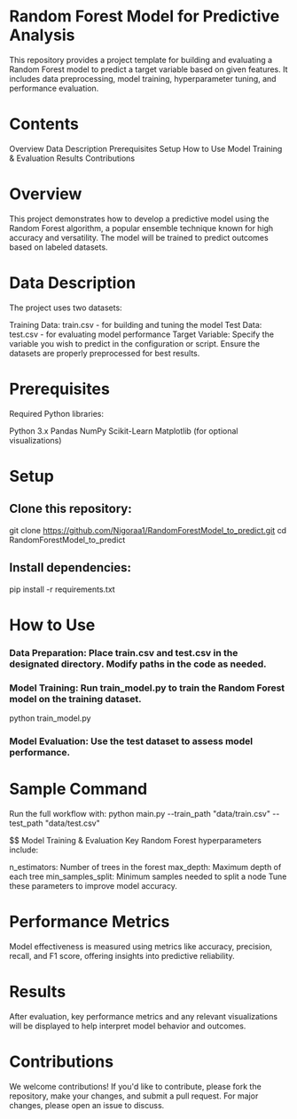 # Random Forest Model for Predictive Analysis
This repository provides a project template for building and evaluating a Random Forest model to predict a target variable based on given features. It includes data preprocessing, model training, hyperparameter tuning, and performance evaluation.

# Contents
Overview
Data Description
Prerequisites
Setup
How to Use
Model Training & Evaluation
Results
Contributions

# Overview
This project demonstrates how to develop a predictive model using the Random Forest algorithm, a popular ensemble technique known for high accuracy and versatility. The model will be trained to predict outcomes based on labeled datasets.

# Data Description
The project uses two datasets:

Training Data: train.csv - for building and tuning the model
Test Data: test.csv - for evaluating model performance
Target Variable: Specify the variable you wish to predict in the configuration or script. Ensure the datasets are properly preprocessed for best results.

# Prerequisites
Required Python libraries:


Python 3.x
Pandas
NumPy
Scikit-Learn
Matplotlib (for optional visualizations)

# Setup
## Clone this repository:
git clone https://github.com/Nigoraa1/RandomForestModel_to_predict.git
cd RandomForestModel_to_predict

## Install dependencies:
pip install -r requirements.txt

# How to Use
### Data Preparation: Place train.csv and test.csv in the designated directory. Modify paths in the code as needed.
### Model Training: Run train_model.py to train the Random Forest model on the training dataset.
python train_model.py
### Model Evaluation: Use the test dataset to assess model performance.

# Sample Command
Run the full workflow with:
python main.py --train_path "data/train.csv" --test_path "data/test.csv"

$$ Model Training & Evaluation
Key Random Forest hyperparameters include:

n_estimators: Number of trees in the forest
max_depth: Maximum depth of each tree
min_samples_split: Minimum samples needed to split a node
Tune these parameters to improve model accuracy.

# Performance Metrics
Model effectiveness is measured using metrics like accuracy, precision, recall, and F1 score, offering insights into predictive reliability.

# Results
After evaluation, key performance metrics and any relevant visualizations will be displayed to help interpret model behavior and outcomes.

# Contributions
We welcome contributions! If you'd like to contribute, please fork the repository, make your changes, and submit a pull request. For major changes, please open an issue to discuss.
